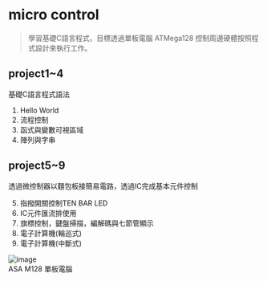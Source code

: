# micro control
>學習基礎C語言程式，目標透過單板電腦 ATMega128 控制周邊硬體按照程式設計來執行工作。

## project1~4
基礎C語言程式語法<br>

1. Hello World
2. 流程控制
3. 函式與變數可視區域
4. 陣列與字串

## project5~9
透過微控制器以麵包板接簡易電路，透過IC完成基本元件控制<br>

5. 指撥開關控制TEN BAR LED<br>
6. IC元件匯流排使用<br>
7. 旗標控制，鍵盤掃描，編解碼與七節管顯示<br>
8. 電子計算機(輪巡式)<br>
9. 電子計算機(中斷式) <br>

![image](https://user-images.githubusercontent.com/67943586/186473862-e0c47831-0fc4-4942-9d05-2ff07206268c.png)<br>
ASA M128 單板電腦<br>

